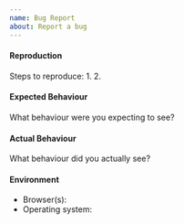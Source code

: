 ```yaml
---
name: Bug Report
about: Report a bug
---
```


#### Reproduction

Steps to reproduce:
1.
2.

#### Expected Behaviour

What behaviour were you expecting to see?

#### Actual Behaviour

What behaviour did you actually see?

#### Environment

- Browser(s):
- Operating system:
